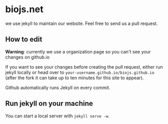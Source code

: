 biojs.net
========

we use jekyll to maintain our website. Feel free to send us a pull request.


How to edit
-----------

**Warning**: currently we use a organization page so you can't see your changes on github.io

If you want to see your changes before creating the pull request, either run jekyll locally or head over to `your-username.github.io/biojs.github.io` (after the fork it can take up to ten minutes for this site to appear).

Github automatically runs Jekyll on every commit.


Run jekyll on your machine
--------------------------

You can start a local server with `jekyll serve -w`.

